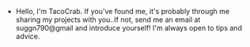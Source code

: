 - Hello, I'm TacoCrab. If you've found me, it's probably through me sharing my projects with you..If not, send me an email at suggn790@gmail and introduce yourself!  I'm always open to tips and advice.

<!---
TacoCrab/TacoCrab is a ✨ special ✨ repository because its `README.md` (this file) appears on your GitHub profile.
You can click the Preview link to take a look at your changes.
--->
